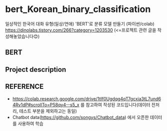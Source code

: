 # bert_Korean_binary_classification
일상적인 한국어 대화 유형(일상/연애) 'BERT'로 분류 모델 만들기 (파이썬/colab)
https://dinolabs.tistory.com/266?category=1203530 (<=프로젝트 관련 글을 작성해놓았습니다😊)


## BERT


## Project description





## REFERENCE
- https://colab.research.google.com/drive/1tIf0Ugdqg4qT7gcxia3tL7und64Rv1dP#scrollTo=P58qy4--s5_x 를 참고하여 작성된 코드입니다(데이터 전처리, 테스트 부분을 제외하고는 동일)
- Chatbot data(https://github.com/songys/Chatbot_data) 에서 오픈한 데이터를 사용하여 학습
